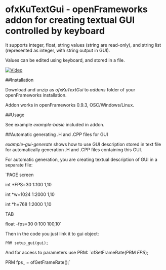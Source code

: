 # ofxKuTextGui - openFrameworks addon for creating textual GUI controlled by keyboard

It supports integer, float, string values (string are read-only), and string list (represented as integer, with string output in GUI). 

Values can be edited using keyboard, and stored in a file.

[![Video](http://img.youtube.com/vi/jVFbEZ22iPc/0.jpg)](http://www.youtube.com/watch?v=jVFbEZ22iPc)

##Installation

Download and unzip as *ofxKuTextGui* to *addons* folder of your openFrameworks installation.

Addon works in openFrameworks 0.9.3, OSC/Windows/Linux.

##Usage

See example *example-basic* included in addon.

##Automatic generating .H and .CPP files for GUI

*example-gui-generate* shows how to use GUI description stored in text file
 for automatically generation .H and .CPP files containing this GUI.

For automatic generation, you are creating textual description of GUI in a separate file:

`PAGE screen

int *FPS=30 1:100 1,10

int *w=1024 1:2000 1,10

int *h=768 1:2000 1,10

TAB

float -fps=30 0:100 100,10`

Then in the code you just link it to gui object:

`PRM setup_gui(gui);`

And for access to parameters use PRM:
`ofSetFrameRate(PRM _FPS_);

PRM fps_ = ofGetFrameRate();`


